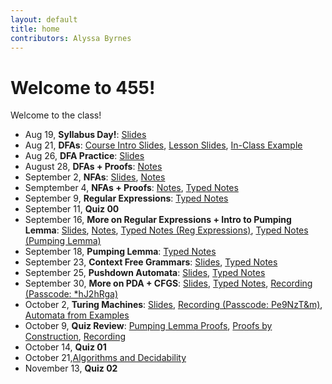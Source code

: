 ```yaml
---
layout: default
title: home
contributors: Alyssa Byrnes
---
```


# Welcome to 455!

Welcome to the class!

- Aug 19, **Syllabus Day!**: [Slides](https://docs.google.com/presentation/d/1r-wZgqw4D07PZZb_DUpzE3xUUiTC5_zgyMjEMeW-d-k/edit?usp=sharing
)
- Aug 21, **DFAs**: [Course Intro Slides](slides/00-intro.html), [Lesson Slides](slides/01-finite-automata.html),
[In-Class Example](static/slide_figs/8-21-example.jpg)
- Aug 26, **DFA Practice**: [Slides](slides/02-finite-automata-practice.html) 
- August 28, **DFAs + Proofs**: [Notes](static/lecture-notes/8-28-25.pdf)
- September 2, **NFAs**: [Slides](slides/03-nfas.html), [Notes](static/lecture-notes/9-2-25.pdf)
- Semptember 4, **NFAs + Proofs**: [Notes](static/lecture-notes/9-4-25.pdf), [Typed Notes](static/typed-notes/9-4-25.pdf) 
- September 9, **Regular Expressions**: [Typed Notes](static/typed-notes/9-9-25.pdf)
- September 11, **Quiz 00**
- September 16, **More on Regular Expressions + Intro to Pumping Lemma**: [Slides](slides/04-reg-exp.html), [Notes](static/lecture-notes/9-16-25.pdf), [Typed Notes (Reg Expressions)](static/typed-notes/9-16-25.pdf), [Typed Notes (Pumping Lemma)](static/typed-notes/9-16-25-nonreg-exp.pdf)
- September 18, **Pumping Lemma**: [Typed Notes](/static/typed-notes/9-18-25.pdf)
- September 23, **Context Free Grammars**: [Slides](slides/05-CFGs.html), [Typed Notes](/static/typed-notes/9-23-25.pdf)
- September 25, **Pushdown Automata**: [Slides](slides/06-pda.html), [Typed Notes](/static/typed-notes/9-25-25.pdf)
- September 30, **More on PDA + CFGS**: [Slides](slides/07-cfgs-pdas.html), [Typed Notes](/static/typed-notes/9-30-25.pdf), [Recording (Passcode: *hJ2hRga)](https://unc.zoom.us/rec/share/SDw_ZCd4RsvS1AEkUz_JdCIvmM0Q8AsPWFx3IsQ4eb4qxlFuIc3c82ulTOJfYhh6.3Kc9kdQwuljGaVen)
- October 2, **Turing Machines**: [Slides](slides/08-turing-machines.html), [Recording (Passcode: Pe9NzT&m)](https://unc.zoom.us/rec/share/3O7Xpot0Bb1LVRvVWa6nxXpsV1HhMND6sIcfILsCdljoP51jZQnIhUIimdy3YSvG.BCisClKRs8quG2O8), [Automata from Examples](/static/slide_figs/10-2-automata.pdf)
- October 9, **Quiz Review**: [Pumping Lemma Proofs](/static/typed-notes/PumpingLemmaProofs.pdf), [Proofs by Construction](/static/typed-notes/ProofsByConstruction.pdf), [Recording](https://unc.zoom.us/rec/share/72EDQzRmTJ9HZUoSW3kBl-C4HVxmOCk3zWQlAeQSReXOK2XhszjzOWpMUg0jxKfy.KtnRYcCYOXhf9xXx)
- October 14, **Quiz 01**
- October 21,[Algorithms and Decidability](slides/09-algs-decidability.html)
- November 13, **Quiz 02**
